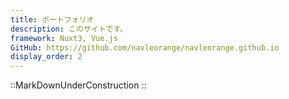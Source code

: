 ```yaml
---
title: ポートフォリオ
description: このサイトです。
framework: Nuxt3, Vue.js
GitHub: https://github.com/navleorange/navleorange.github.io
display_order: 2
---
```


::MarkDownUnderConstruction
::